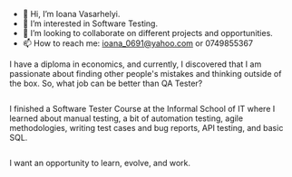 - 👋 Hi, I’m Ioana Vasarhelyi.
- 👀 I’m interested in Software Testing.
- 💞️ I’m looking to collaborate on different projects and opportunities.
- 📫 How to reach me: ioana_0691@yahoo.com or 0749855367


I have a diploma in economics, and currently, I discovered that I am passionate about finding other people's mistakes and thinking outside of the box. So, what job can be better than QA Tester?
<pre></pre>
I  finished a Software Tester Course at the Informal School of IT where I learned about manual testing, a bit of automation testing, agile methodologies, writing test cases and bug reports, API testing, and basic SQL.
<pre></pre>
I want an opportunity to learn, evolve, and work.
